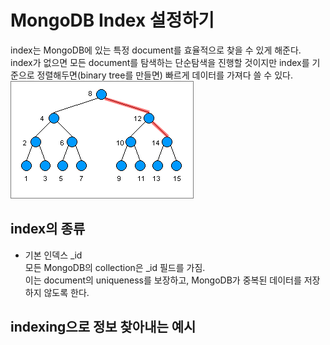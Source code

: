 # MongoDB Index 설정하기
index는 MongoDB에 있는 특정 document를 효율적으로 찾을 수 있게 해준다. index가 없으면 모든 document를 탐색하는 단순탐색을 진행할 것이지만 index를 기준으로 정렬해두면(binary tree를 만들면) 빠르게 데이터를 가져다 쓸 수 있다.
![bianry tree의 예시](image.png)

## index의 종류
- 기본 인덱스 _id  
    모든 MongoDB의 collection은 _id 필드를 가짐.  
    이는 document의 uniqueness를 보장하고, MongoDB가 중복된 데이터를 저장하지 않도록 한다.

## indexing으로 정보 찾아내는 예시
